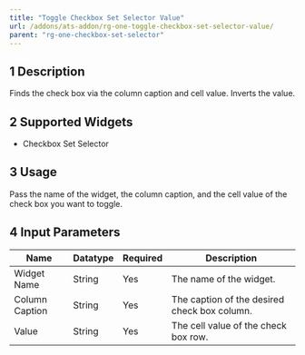 ```yaml
---
title: "Toggle Checkbox Set Selector Value"
url: /addons/ats-addon/rg-one-toggle-checkbox-set-selector-value/
parent: "rg-one-checkbox-set-selector"
---
```


## 1 Description

Finds the check box via the column caption and cell value. Inverts the value.

## 2 Supported Widgets

* Checkbox Set Selector

## 3 Usage

Pass the name of the widget, the column caption, and the cell value of the check box you want to toggle.

## 4 Input Parameters

Name | Datatype | Required | Description
---- | -------- | ------- |---------------
Widget Name | String | Yes | The name of the widget.
Column Caption | String | Yes | The caption of the desired check box column.
Value | String | Yes | The cell value of the check box row.
